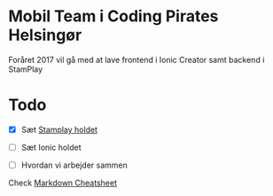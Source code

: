 
# Mobil Team i Coding Pirates Helsingør

Foråret 2017 vil gå med at lave frontend i Ionic Creator samt backend i StamPlay 

# Todo
- [x] Sæt [Stamplay holdet](stamplay.md)
- [ ] Sæt Ionic holdet
- [ ] Hvordan vi arbejder sammen



Check [Markdown Cheatsheet](https://github.com/adam-p/markdown-here/wiki/Markdown-Cheatsheet)
